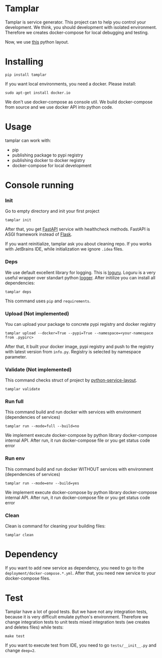 # Tamplar

Tamplar is service generator. This project can to help you control your development. We think, you should development
with isolated environment. Therefore we creates docker-compose for local debugging and testing. 

Now, we use [this](https://github.com/U-Company/python-service-layout) python layout.

# Installing

    pip install tamplar
    
If you want local environments, you need a docker. Please install:

    sudo apt-get install docker.io
    
We don't use docker-compose as console util. We build docker-compose from source and we use docker API into python code.

# Usage

tamplar can work with:

- pip
- publishing package to pypi registry
- publishing docker to docker registry
- docker-compose for local development
    
# Console running

### Init

Go to empty directory and init your first project

    tamplar init
    
After that, you get [FastAPI](https://fastapi.tiangolo.com/) service with healthcheck methods. FastAPI is ASGI framework
instead of [Flask](https://flask.palletsprojects.com/).

If you want reinitialize, tamplar ask you about cleaning repo. If you works with JetBrains IDE, while initialization we
ignore `.idea` files.

### Deps

We use default excellent library for logging. This is [loguru](https://github.com/Delgan/loguru). Loguru is a very useful
wrapper over standart python [logger](https://docs.python.org/3.8/library/logging.html). After initilize you can install 
all dependencies:

    tamplar deps
    
This command uses `pip` and `requirements`.   

### Upload (Not implemented)

You can upload your package to concrete pypi registry and docker registry

    tamplar upload --docker=True --pypi=True --namespace=<your-namespace from .pypirc>
    
After that, it built your docker image, pypi registry and push to the registry with latest version from `info.py`. 
Registry is selected by namespace parameter.

### Validate (Not implemented)

This command checks struct of project by [python-service-layout](https://github.com/U-Company/python-service-layout).

    tamplar validate

### Run full

This command build and run docker with services with environment (dependencies of services)

    tamplar run --mode=full --build=no
    
We implement execute docker-compose by python library docker-compose internal API. After run, it run docker-compose file
or you get status code error 

### Run env

This command build and run docker WITHOUT services with environment (dependencies of services)

    tamplar run --mode=env --build=yes
    
We implement execute docker-compose by python library docker-compose internal API. After run, it run docker-compose file
or you get status code error
    
### Clean

Clean is command for cleaning your building files:

    tamplar clean
    
# Dependency

If you want to add new service as dependency, you need to go to the `deployment/docker-compose.*.yml`. After that, you 
need new service to your docker-compose files.

# Test

Tamplar have a lot of good tests. But we have not any integration tests, because it is very difficult emulate python's 
environment. Therefore we change integration tests to unit tests mixed integration tests (we creates and deletes files)
while tests:

    make test

If you want to execute test from IDE, you need to go `tests/__init__.py` and change `deep=2`. 
